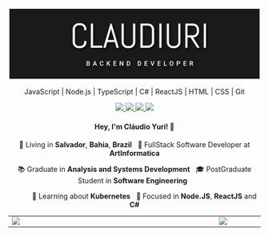 <p align="center">
  <img src="https://github.com/claudiuri/claudiuri/blob/master/logo.png" width="500"
  alt="claudiuri.github.io" />
</p>

<p align="center">
  JavaScript | Node.js | TypeScript | C# | ReactJS | HTML | CSS | Git
</p>

<p align="center">
  <a
    href="mailto:claudio.y07@gmail.com" 
    alt="Gmail"
    target="blank"
  >
    <img src="https://img.shields.io/badge/-Gmail-242627?style=flat&logo=gmail&logoColor=white" />
  </a>
  <a
    href="https://www.linkedin.com/in/claudiuri" 
    alt="LinkedIn"
    target="blank"
  >
    <img src="https://img.shields.io/badge/-LinkedIn-242627?style=flat&logo=Linkedin&logoColor=white" />
  </a>
  <a
    href="https://github.com/claudiuri"
    alt="GitHub"
    target="blank"
  >
    <img src="https://img.shields.io/badge/-GitHub-242627?style=flat&logo=Github&logoColor=white" />
  </a>
  <a
    href="https://www.instagram.com/claudiuri" 
    alt="Instagram"
    target="blank"
  >
    <img src="https://img.shields.io/badge/-Instagram-242627?style=flat&logo=Instagram&logoColor=white" />
  </a>
</p>

<h4 align="center">
  Hey, I'm Cláudio Yuri! 👋
</h4>
<p align="center">
  📌 Living in <b>Salvador</b>, <b>Bahia</b>, <b>Brazil</b> &nbsp; 💼 FullStack Software Developer at <b>ArtInformatica</b>
</p>
<p align="center">
  📚 Graduate in <b>Analysis and Systems Development</b> &nbsp; 🎓 PostGraduate Student  in <b>Software Engineering</b> &nbsp;
</p>
<p align="center">
  &nbsp; &nbsp; &nbsp; &nbsp; &nbsp; 🚀 Learning about <b>Kubernetes</b> &nbsp; 🎯 Focused in <b>Node.JS</b>, <b>ReactJS</b> and <b>C#</b>
</p>
<center>
<table>
  <tr>
      <td><img width="400px" align="left" src="https://github-readme-stats.vercel.app/api/top-langs/?username=claudiuri&hide=html&theme=dark&show_icons=true&layout=compact" /></td>
      <td><img width="495px" align="left" src="https://github-readme-stats.vercel.app/api?username=claudiuri&theme=dark&show_icons=true" /></td>
  </tr>   
</table>
</center>


